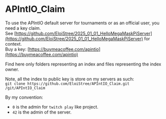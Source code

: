 # APIntIO_Claim

To use the APIntIO default server for tournaments or as an official user, you need a key claim.  
See [https://github.com/EloiStree/2025_01_01_HelloMegaMaskPiServer](https://github.com/EloiStree/2025_01_01_HelloMegaMaskPiServer) for context.  
Buy a key: [https://buymeacoffee.com/apintio](https://buymeacoffee.com/apintio)

Find here only folders representing an index and files representing the index owner.

Note, all the index to public key is store on my servers as such:     
`git clone https://github.com/EloiStree/APIntIO_Claim.git /git/APIntIO_Claim`  

By my convention: 
- `0` is the admin for `twitch play` like project.  
- `42` is the admin of the server.  
